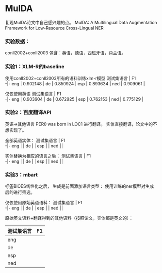 # MulDA
复现MulDA论文中自己感兴趣的点。
MulDA: A Multilingual Data Augmentation Framework for Low-Resource Cross-Lingual NER

### 实验数据：
conll2002+conll2003
包含：英语，德语，西班牙语，荷兰语。

### 实验1：XLM-R的baseline
使用conll2002+conll2003所有的语料训练xlm-r模型
测试集语言 | F1   
-|-
eng | 0.902148 |
de | 0.850924 |
esp | 0.893634 |
ned | 0.909061 |

仅仅使用英语
测试集语言 | F1   
-|-
eng | 0.903604 |
de | 0.672925 |
esp | 0.762153 |
ned | 0.775129 |


### 实验2：百度翻译API
英语->其他语言
PER0 was born in LOC1 进行翻译。
实体直接翻译，论文中的不想实现了。

全部英语实体：
测试集语言 | F1   
-|-
eng |  |
de |  |
esp |  |
ned |  |

实体替换为相应的语言之后：
测试集语言 | F1   
-|-
eng |  |
de |  |
esp |  |
ned |  |



### 实验3：mbart
标签BIOES线性化之后，
生成是前面添加语言类型：
使用训练的ner模型对生成后的进行筛选。

仅仅使用原始英语语料：
测试集语言 | F1   
-|-
eng |  |
de |  |
esp |  |
ned |  |

原始英文语料+翻译得到的其他语料（按照论文，实体都是英文的）：

测试集语言 | F1   
-|-
eng |  |
de |  |
esp |  |
ned |  |

